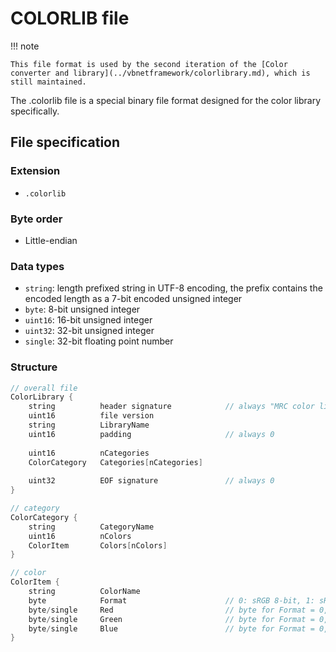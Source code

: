 # COLORLIB file

!!! note

	This file format is used by the second iteration of the [Color converter and library](../vbnetframework/colorlibrary.md), which is still maintained.
	
The .colorlib file is a special binary file format designed for the color library specifically.

## File specification

### Extension

* `.colorlib`

### Byte order

* Little-endian

### Data types

* `string`:			length prefixed string in UTF-8 encoding, the prefix contains the encoded length as a 7-bit encoded unsigned integer
* `byte`:			8-bit unsigned integer
* `uint16`:		16-bit unsigned integer
* `uint32`:		32-bit unsigned integer
* `single`:		32-bit floating point number

### Structure

``` c
// overall file
ColorLibrary {
	string			header signature			// always "MRC color library"
	uint16			file version
	string			LibraryName
	uint16			padding						// always 0
	
	uint16			nCategories
	ColorCategory	Categories[nCategories]
	
	uint32			EOF signature				// always 0
}

// category
ColorCategory {
	string			CategoryName
	uint16			nColors
	ColorItem		Colors[nColors]
}

// color
ColorItem {
	string			ColorName
	byte			Format						// 0: sRGB 8-bit, 1: sRGB, 2: linear RGB
	byte/single		Red							// byte for Format = 0, single otherwise
	byte/single		Green						// byte for Format = 0, single otherwise
	byte/single		Blue						// byte for Format = 0, single otherwise
}
```